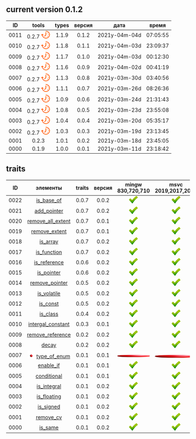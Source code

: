 ﻿
[.]: ../../icons/point-red.png
[P]: ../../icons/progress.png
[R]: ../../icons/removed.png
[V]: ../../icons/success.png
[X]: ../../icons/failed.png
[D]: ../../icons/danger.png
[E]: ../../icons/empty.png
[N]: ../../icons/na.png

current version 0.1.2
---

| **ID** |      tools      | types | версия |     дата      |  время   | 
|:------:|:---------------:|:-----:|:------:|:-------------:|:--------:| 
|  0011  | 0.2.7 [![P]][M] | 1.1.9 | 0.1.2  | 2021y-04m-04d | 07:05:55 | 
|  0010  | 0.2.7 [![P]][M] | 1.1.8 | 0.1.1  | 2021y-04m-03d | 23:09:37 | 
|  0009  | 0.2.7 [![P]][M] | 1.1.7 | 0.1.0  | 2021y-04m-03d | 00:12:30 | 
|  0008  | 0.2.7 [![P]][M] | 1.1.6 | 0.0.9  | 2021y-04m-02d | 00:41:19 | 
|  0007  | 0.2.7 [![P]][M] | 1.1.3 | 0.0.8  | 2021y-03m-30d | 03:40:56 | 
|  0006  | 0.2.7 [![P]][M] | 1.1.1 | 0.0.7  | 2021y-03m-26d | 08:26:36 | 
|  0005  | 0.2.7 [![P]][M] | 1.0.9 | 0.0.6  | 2021y-03m-24d | 21:31:43 | 
|  0004  | 0.2.7 [![P]][M] | 1.0.8 | 0.0.5  | 2021y-03m-23d | 23:55:08 | 
|  0003  | 0.2.7 [![P]][M] | 1.0.4 | 0.0.4  | 2021y-03m-20d | 05:35:17 | 
|  0002  | 0.2.7 [![P]][M] | 1.0.3 | 0.0.3  | 2021y-03m-19d | 23:13:45 | 
|  0001  | 0.2.3           | 1.0.1 | 0.0.2  | 2021y-03m-18d | 23:45:05 | 
|  0000  | 0.1.9           | 1.0.0 | 0.0.1  | 2021y-03m-11d | 23:18:42 | 

traits
---

| **ID** | элементы                     | traits  | версия | mingw 830,720,710 | msvc 2019,2017,2015 | msvc 2013,2012,2010,2008 |  
|:------:|:----------------------------:|:-------:|:------:|:-----------------:|:-------------------:|:------------------------:|  
|  0022  | [is_base_of][22]             |  0.0.7  | 0.0.2  |   [![V]][MINGW]   |  [![V]][VS-NEW]     | [![V]][VS-OLD]           |  
|  0021  | [add_pointer][21]            |  0.0.7  | 0.0.2  |   [![V]][MINGW]   |  [![V]][VS-NEW]     | [![V]][VS-OLD]           |  
|  0020  | [remove_all_extent][20]      |  0.0.7  | 0.0.1  |   [![V]][MINGW]   |  [![V]][VS-NEW]     | [![V]][VS-OLD]           |  
|  0019  | [remove_extent][19]          |  0.0.7  | 0.0.1  |   [![V]][MINGW]   |  [![V]][VS-NEW]     | [![V]][VS-OLD]           |  
|  0018  | [is_array][18]               |  0.0.7  | 0.0.2  |   [![V]][MINGW]   |  [![V]][VS-NEW]     | [![V]][VS-OLD]           |  
|  0017  | [is_function][17]            |  0.0.7  | 0.0.2  |   [![V]][MINGW]   |  [![V]][VS-NEW]     | [![V]][VS-OLD]           |  
|  0016  | [is_reference][16]           |  0.0.6  | 0.0.2  |   [![V]][MINGW]   |  [![V]][VS-NEW]     | [![V]][VS-OLD]           |  
|  0015  | [is_pointer][15]             |  0.0.6  | 0.0.2  |   [![V]][MINGW]   |  [![V]][VS-NEW]     | [![V]][VS-OLD]           |  
|  0014  | [remove_pointer][14]         |  0.0.5  | 0.0.2  |   [![V]][MINGW]   |  [![V]][VS-NEW]     | [![V]][VS-OLD]           |  
|  0013  | [is_volatile][13]            |  0.0.5  | 0.0.2  |   [![V]][MINGW]   |  [![V]][VS-NEW]     | [![V]][VS-OLD]           |  
|  0012  | [is_const][12]               |  0.0.5  | 0.0.2  |   [![V]][MINGW]   |  [![V]][VS-NEW]     | [![V]][VS-OLD]           |  
|  0011  | [is_class][11]               |  0.0.4  | 0.0.2  |   [![V]][MINGW]   |  [![V]][VS-NEW]     | [![V]][VS-OLD]           |  
|  0010  | [intergal_constant][10]      |  0.0.3  | 0.0.1  |   [![V]][MINGW]   |  [![V]][VS-NEW]     | [![V]][VS-OLD]           |  
|  0009  | [remove_reference][09]       |  0.0.2  | 0.0.2  |   [![V]][MINGW]   |  [![V]][VS-NEW]     | [![V]][VS-OLD]           |  
|  0008  | [decay][08]                  |  0.0.2  | 0.0.2  |   [![V]][MINGW]   |  [![V]][VS-NEW]     | [![V]][VS-OLD]           |  
|  0007  | [![.]][1] [type_of_enum][07] |  0.0.1  | 0.0.1  |   [![R]][REMOVED] |  [![R]][REMOVED]    | [![R]][REMOVED]          |  
|  0006  | [enable_if][06]              |  0.0.1  | 0.0.1  |   [![V]][MINGW]   |  [![V]][VS-NEW]     | [![V]][VS-OLD]           |  
|  0005  | [conditional][05]            |  0.0.1  | 0.0.1  |   [![V]][MINGW]   |  [![V]][VS-NEW]     | [![V]][VS-OLD]           |  
|  0004  | [is_integral][04]            |  0.0.1  | 0.0.2  |   [![V]][MINGW]   |  [![V]][VS-NEW]     | [![V]][VS-OLD]           |  
|  0003  | [is_floating][03]            |  0.0.1  | 0.0.2  |   [![V]][MINGW]   |  [![V]][VS-NEW]     | [![V]][VS-OLD]           |  
|  0002  | [is_signed][02]              |  0.0.1  | 0.0.2  |   [![V]][MINGW]   |  [![V]][VS-NEW]     | [![V]][VS-OLD]           |  
|  0001  | [remove_cv][01]              |  0.0.1  | 0.0.2  |   [![V]][MINGW]   |  [![V]][VS-NEW]     | [![V]][VS-OLD]           |  
|  0000  | [is_same][00]                |  0.0.1  | 0.0.2  |   [![V]][MINGW]   |  [![V]][VS-NEW]     | [![V]][VS-OLD]           |  

[M]:        #traits                   "мета-функции для обработки типов"  
[MINGW]:    #mingw-new                "поддержка компиляторов mingw"  
[VS-NEW]:   #msvc-new                 "поддержка новых компиляторов msvc"  
[VS-OLD]:   #msvc-old                 "поддержка старых компиляторов msvc"  
[0]:        #msvc-old                 "поддержка старых компиляторов msvc"  
[1]:        common/type_of_enum.md    "переехал в common"
[REMOVED]:  common/type_of_enum.md    "переехал в common"
                               
[00]: traits/is_same.md               "мета-функция: true, если типы идентичны"  
[01]: traits/remove_cv.md             "мета-функция: удаляет квалификаторы"  
[02]: traits/is_signed.md             "мета-функция: true, если тип - знаковый"  
[03]: traits/is_floating.md           "мета-функция: true, если тип - дробное число"  
[04]: traits/is_integral.md           "мета-функция: true, если тип - интегральное число"  
[05]: traits/conditional.md           "мета-функция: выбор одного из двух типов по условию"  
[06]: traits/enable_if.md             "мета-функция: если первый аргумент - false, шаблон не скомпилируется"  
[07]: common/type_of_enum.md          "мета-функция: возвращает underlying_type"  
[08]: traits/decay.md                 "мета-функция: разложение типа lvalue-to-rvalue"  
[09]: traits/remove_reference.md      "мета-функция: удаляет у типа ссылку"  
[10]: traits/intergal_constant.md     "тип-константное значение"  
[11]: traits/is_class.md              "мета-функция: true, если тип - классовый"  
[12]: traits/is_const.md              "мета-функция: true, если тип - констатный" 
[13]: traits/is_volatile.md           "мета-функция: true, если тип - волатильный" 
[14]: traits/remove_pointer.md        "мета-функция: удаляет указательную семантику"  
[15]: traits/is_pointer.md            "мета-функция: true, если тип - указательный"  
[16]: traits/is_reference.md          "мета-функция: true, если тип - ссылочный"  
[17]: #is_function                    "мета-функция: true, если тип - функция"  
[18]: #is_array                       "мета-функция: true, если тип - массив"  
[19]: #remove_extent                  "мета-функция: удаляет одну размерность массива"  
[20]: #remove_all_extent              "мета-функция: удаляет все размерности массивов"  
[21]: #add_pointer                    "мета-функция: добавляет к типу указательную семантику"  
[22]: #is_base_of                     "мета-функция: true, если B - базовый тип для D"  

